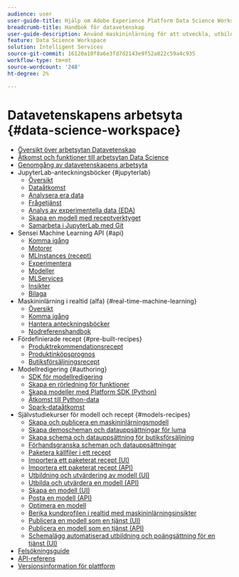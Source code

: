 ```yaml
---
audience: user
user-guide-title: Hjälp om Adobe Experience Platform Data Science Workspace
breadcrumb-title: Handbok för datavetenskap
user-guide-description: Använd maskininlärning för att utveckla, utbilda och poängsätta modeller och recept med Adobe Sensei och JupyterLab Notebooks.
feature: Data Science Workspace
solution: Intelligent Services
source-git-commit: 16120a10f8a6e3fd7d2143e9f52a822c59a4c935
workflow-type: tm+mt
source-wordcount: '248'
ht-degree: 2%

---
```



# Datavetenskapens arbetsyta {#data-science-workspace}

* [Översikt över arbetsytan Datavetenskap](home.md)
* [Åtkomst och funktioner till arbetsytan Data Science](access-features-dsw.md)
* [Genomgång av datavetenskapens arbetsyta](walkthrough.md)
* JupyterLab-anteckningsböcker {#jupyterlab}
   * [Översikt](jupyterlab/overview.md)
   * [Dataåtkomst](jupyterlab/access-notebook-data.md)
   * [Analysera era data](jupyterlab/analyze-your-data.md)
   * [Frågetjänst](jupyterlab/query-service.md)
   * [Analys av experimentella data (EDA)](jupyterlab/eda-notebook.md)
   * [Skapa en modell med receptverktyget](jupyterlab/create-a-model.md)
   * [Samarbeta i JupyterLab med Git](jupyterlab/using-git-for-collaboration.md)
* Sensei Machine Learning API {#api}
   * [Komma igång](api/getting-started.md)
   * [Motorer](api/engines.md)
   * [MLInstances (recept)](api/mlinstances.md)
   * [Experimentera](api/experiments.md)
   * [Modeller](api/models.md)
   * [MLServices](api/mlservices.md)
   * [Insikter](api/insights.md)
   * [Bilaga](api/appendix.md)
* Maskininlärning i realtid (alfa) {#real-time-machine-learning}
   * [Översikt](real-time-machine-learning/home.md)
   * [Komma igång](real-time-machine-learning/getting-started.md)
   * [Hantera anteckningsböcker](real-time-machine-learning/rtml-authoring-notebook.md)
   * [Nodreferenshandbok](real-time-machine-learning/node-reference.md)
* Fördefinierade recept {#pre-built-recipes}
   * [Produktrekommendationsrecept](pre-built-recipes/product-recommendations.md)
   * [Produktinköpsprognos](pre-built-recipes/product-purchase-prediction.md)
   * [Butiksförsäljningsrecept](pre-built-recipes/retail-sales.md)
* Modellredigering {#authoring}
   * [SDK för modellredigering](authoring/sdk.md)
   * [Skapa en rörledning för funktioner](authoring/feature-pipeline.md)
   * [Skapa modeller med Platform SDK (Python)](authoring/platform-sdk.md)
   * [Åtkomst till Python-data](authoring/python.md)
   * [Spark-dataåtkomst](authoring/spark.md)
* Självstudiekurser för modell och recept {#models-recipes}
   * [Skapa och publicera en maskininlärningsmodell](models-recipes/create-publish-model.md)
   * [Skapa demoscheman och datauppsättningar för luma](models-recipes/create-luma-data.md)
   * [Skapa schema och datauppsättning för butiksförsäljning](models-recipes/create-retails-sales-dataset.md)
   * [Förhandsgranska scheman och datauppsättningar](models-recipes/preview-schema-data.md)
   * [Paketera källfiler i ett recept](models-recipes/package-source-files-recipe.md)
   * [Importera ett paketerat recept (UI)](models-recipes/import-packaged-recipe-ui.md)
   * [Importera ett paketerat recept (API)](models-recipes/import-packaged-recipe-api.md)
   * [Utbildning och utvärdering av modell (UI)](models-recipes/train-evaluate-model-ui.md)
   * [Utbilda och utvärdera en modell (API)](models-recipes/train-evaluate-model-api.md)
   * [Skapa en modell (UI)](models-recipes/score-model-ui.md)
   * [Posta en modell (API)](models-recipes/score-model-api.md)
   * [Optimera en modell](models-recipes/optimize-model.md)
   * [Berika kundprofilen i realtid med maskininlärningsinsikter](models-recipes/enrich-profile.md)
   * [Publicera en modell som en tjänst (UI)](models-recipes/publish-model-service-ui.md)
   * [Publicera en modell som en tjänst (API)](models-recipes/publish-model-service-api.md)
   * [Schemalägg automatiserad utbildning och poängsättning för en tjänst (UI)](models-recipes/schedule-models-ui.md)
* [Felsökningsguide](troubleshooting-guide.md)
* [API-referens](https://www.adobe.io/apis/experienceplatform/home/api-reference.html#!acpdr/swagger-specs/sensei-ml-api.yaml)
* [Versionsinformation för plattform](https://www.adobe.com/go/platform-release-notes-en)